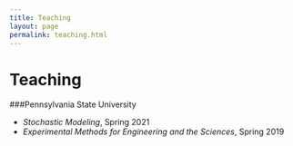 ```yaml
---
title: Teaching
layout: page
permalink: teaching.html
---
```


# Teaching

###Pennsylvania State University

- *Stochastic Modeling*, Spring 2021
- *Experimental Methods for Engineering and the Sciences*, Spring 2019